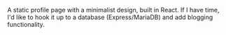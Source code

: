 A static profile page with a minimalist design, built in React. If I have time, I'd like to hook it up to a database (Express/MariaDB) and add blogging functionality.
